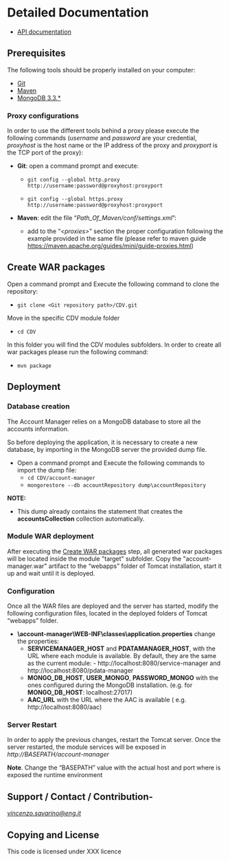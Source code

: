 
# Detailed Documentation
- [API documentation](api/)


## Prerequisites

The following tools should be properly installed on your computer:

-   [Git](https://git-scm.com/downloads)
-   [Maven](https://maven.apache.org/download.cgi)
-   [MongoDB 3.3.*](https://www.mongodb.com/download-center#community)

### Proxy configurations

In order to use the different tools behind a proxy please execute the
following commands (*username* and *password* are your credential,
*proxyhost* is the host name or the IP address of the proxy and
*proxyport* is the TCP port of the proxy):

-   **Git**: open a command prompt and execute:

    -   `git config --global http.proxy http://username:password@proxyhost:proxyport`

    -   `git config --global https.proxy http://username:password@proxyhost:proxyport`
    
-   **Maven**: edit the file “*Path\_Of\_Maven/conf/settings.xml*”:
    -   add to the “*&lt;proxies&gt;*” section the proper configuration following the example provided in the same file (please refer to maven guide https://maven.apache.org/guides/mini/guide-proxies.html)

## Create WAR packages

Open a command prompt and Execute the following command to clone the
repository:

-   `git clone <Git repository path>/CDV.git`

Move in the specific CDV module folder

-   `cd CDV`

In this folder you will find the CDV modules subfolders. In order to create all war packages please run the following command:

-   `mvn package`



## Deployment

### Database creation

The Account Manager relies on a MongoDB database to store all the accounts information.

So before deploying the application, it is necessary to create a new database, by importing in the MongoDB server the provided dump file.
- Open a command prompt and Execute the following commands to import the dump file:
    - `cd CDV/account-manager`
    - `mongorestore --db accountRepository dump\accountRepository`

**NOTE:**
- This dump already contains the statement that creates the **accountsCollection** collection automatically.

### Module WAR deployment
After executing the [Create WAR packages](#create-war-package) step, all generated war packages will be located inside the module "target" subfolder. Copy the "account-manager.war" artifact to the “webapps” folder of Tomcat installation, start it up and wait until it is deployed.

### Configuration

Once all the WAR files are deployed and the server has started, modify
the following configuration files, located in the deployed folders of
Tomcat “webapps” folder.

-   **\account-manager\WEB-INF\classes\application.properties** change the properties:
    -  **SERVICEMANAGER_HOST** and **PDATAMANAGER_HOST**, with the URL where each module is available. By default, they are the same as the current module: 
            - http://localhost:8080/service-manager and http://localhost:8080/pdata-manager
    - **MONGO_DB_HOST**, **USER_MONGO**, **PASSWORD_MONGO** with the ones configured during the MongoDB installation. (e.g. for **MONGO_DB_HOST**: localhost:27017)
    - **AAC_URL** with the URL where the AAC is available ( e.g. http://localhost:8080/aac)


### Server Restart 


In order to apply the previous changes, restart the Tomcat server. Once
the server restarted, the module services will be exposed in
*http://BASEPATH/account-manager*

**Note**. Change the “BASEPATH” value with the actual host and port
where is exposed the runtime environment

## Support / Contact / Contribution-

[*vincenzo.savarino@eng.it*](mailto:vincenzo.savarino@eng.it)

## Copying and License

This code is licensed under XXX licence
